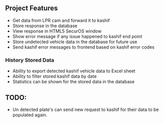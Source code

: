 ## Project Features

- Get data from LPR cam and forward it to kashif
- Store response in the database
- View response in HTML5 SecurOS window
- Show error message if any issue happened to kashif end point
- Store undetected vehicle data in the database for future use
- Send kashif error messages to frontend based on kashif error codes


### History Stored Data
- Ability to export detected kashif vehicle data to Excel sheet
- Ability to filter stored kashif data by date
- Statistics can be shown for the stored data in the database


## TODO:
- Un detected plate's can send new request to kashif for their data to be populated again.
